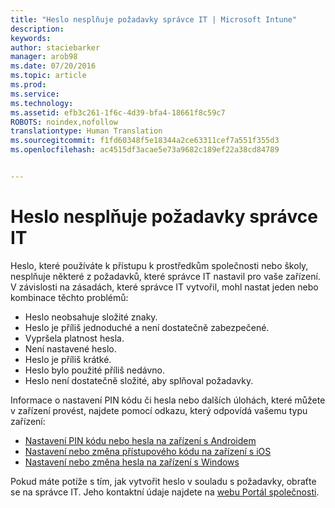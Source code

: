 ```yaml
---
title: "Heslo nesplňuje požadavky správce IT | Microsoft Intune"
description: 
keywords: 
author: staciebarker
manager: arob98
ms.date: 07/20/2016
ms.topic: article
ms.prod: 
ms.service: 
ms.technology: 
ms.assetid: efb3c261-1f6c-4d39-bfa4-18661f8c59c7
ROBOTS: noindex,nofollow
translationtype: Human Translation
ms.sourcegitcommit: f1fd60348f5e18344a2ce63311cef7a551f355d3
ms.openlocfilehash: ac4515df3acae5e73a9682c189ef22a38cd84789


---
```


# Heslo nesplňuje požadavky správce IT

Heslo, které používáte k přístupu k prostředkům společnosti nebo školy, nesplňuje některé z požadavků, které správce IT nastavil pro vaše zařízení. V závislosti na zásadách, které správce IT vytvořil, mohl nastat jeden nebo kombinace těchto problémů:

- Heslo neobsahuje složité znaky.
- Heslo je příliš jednoduché a není dostatečně zabezpečené.
- Vypršela platnost hesla.
- Není nastavené heslo.
- Heslo je příliš krátké.
- Heslo bylo použité příliš nedávno.
- Heslo není dostatečně složité, aby splňoval požadavky.

Informace o nastavení PIN kódu či hesla nebo dalších úlohách, které můžete v zařízení provést, najdete pomocí odkazu, který odpovídá vašemu typu zařízení:

- [Nastavení PIN kódu nebo hesla na zařízení s Androidem](set-your-pin-or-password-android.md)
- [Nastavení nebo změna přístupového kódu na zařízení s iOS](set-or-change-your-passcode-ios.md)
- [Nastavení nebo změna hesla na zařízení s Windows](set-or-change-your-password-windows.md)

Pokud máte potíže s tím, jak vytvořit heslo v souladu s požadavky, obraťte se na správce IT. Jeho kontaktní údaje najdete na [webu Portál společnosti](http://portal.manage.microsoft.com).


<!--HONumber=Jul16_HO3-->


